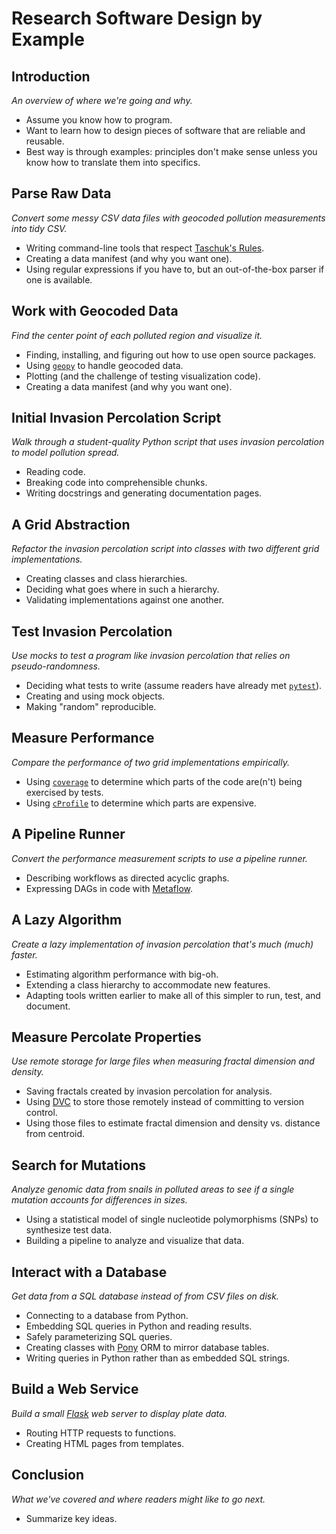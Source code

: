 # Research Software Design by Example

## Introduction
*An overview of where we're going and why.*
- Assume you know how to program.
- Want to learn how to design pieces of software that are reliable and reusable.
- Best way is through examples: principles don't make sense unless you know how to translate them into specifics.

## Parse Raw Data
*Convert some messy CSV data files with geocoded pollution measurements into tidy CSV.*
- Writing command-line tools that respect [Taschuk's Rules][taschuk].
- Creating a data manifest (and why you want one).
- Using regular expressions if you have to, but an out-of-the-box parser if one is available.

## Work with Geocoded Data
*Find the center point of each polluted region and visualize it.*
- Finding, installing, and figuring out how to use open source packages.
- Using [`geopy`][geopy] to handle geocoded data.
- Plotting (and the challenge of testing visualization code).
- Creating a data manifest (and why you want one).

## Initial Invasion Percolation Script
*Walk through a student-quality Python script that uses invasion percolation to model pollution spread.*
- Reading code.
- Breaking code into comprehensible chunks.
- Writing docstrings and generating documentation pages.

## A Grid Abstraction
*Refactor the invasion percolation script into classes with two different grid implementations.*
- Creating classes and class hierarchies.
- Deciding what goes where in such a hierarchy.
- Validating implementations against one another.

## Test Invasion Percolation
*Use mocks to test a program like invasion percolation that relies on pseudo-randomness.*
- Deciding what tests to write (assume readers have already met [`pytest`][pytest]).
- Creating and using mock objects.
- Making "random" reproducible.

## Measure Performance
*Compare the performance of two grid implementations empirically.*
- Using [`coverage`][coverage] to determine which parts of the code are(n't) being exercised by tests.
- Using [`cProfile`][profile] to determine which parts are expensive.

## A Pipeline Runner
*Convert the performance measurement scripts to use a pipeline runner.*
- Describing workflows as directed acyclic graphs.
- Expressing DAGs in code with [Metaflow][metaflow].

## A Lazy Algorithm
*Create a lazy implementation of invasion percolation that's much (much) faster.*
- Estimating algorithm performance with big-oh.
- Extending a class hierarchy to accommodate new features.
- Adapting tools written earlier to make all of this simpler to run, test, and document.

## Measure Percolate Properties
*Use remote storage for large files when measuring fractal dimension and density.*
- Saving fractals created by invasion percolation for analysis.
- Using [DVC][dvc] to store those remotely instead of committing to version control.
- Using those files to estimate fractal dimension and density vs. distance from centroid.

## Search for Mutations
*Analyze genomic data from snails in polluted areas to see if a single mutation accounts for differences in sizes.*
- Using a statistical model of single nucleotide polymorphisms (SNPs) to synthesize test data.
- Building a pipeline to analyze and visualize that data.

## Interact with a Database
*Get data from a SQL database instead of from CSV files on disk.*
- Connecting to a database from Python.
- Embedding SQL queries in Python and reading results.
- Safely parameterizing SQL queries.
- Creating classes with [Pony][pony] ORM to mirror database tables.
- Writing queries in Python rather than as embedded SQL strings.

## Build a Web Service
*Build a small [Flask][flask] web server to display plate data.*
- Routing HTTP requests to functions.
- Creating HTML pages from templates.

## Conclusion
*What we've covered and where readers might like to go next.*
- Summarize key ideas.


[aosa]: https://aosabook.org/
[carpentries]: https://carpentries.org/
[coverage]: https://coverage.readthedocs.io/
[dvc]: https://dvc.org/
[contact_email]: mailto:gvwilson@third-bit.com
[flask]: https://flask.palletsprojects.com/
[geopy]: https://geopy.readthedocs.io/
[gnu_make]: https://www.gnu.org/software/make/
[gvwilson]: https://third-bit.com/
[metaflow]: https://metaflow.org/
[pony]: https://ponyorm.org/
[profile]: https://docs.python.org/3/library/profile.html
[pytest]: https://docs.pytest.org/
[sdxjs]: https://third-bit.com/sdxjs/
[sdxpy]: https://third-bit.com/sdxpy/
[t3]: https://teachtogether.tech/
[taschuk]: https://journals.plos.org/ploscompbiol/article?id=10.1371/journal.pcbi.1005412

